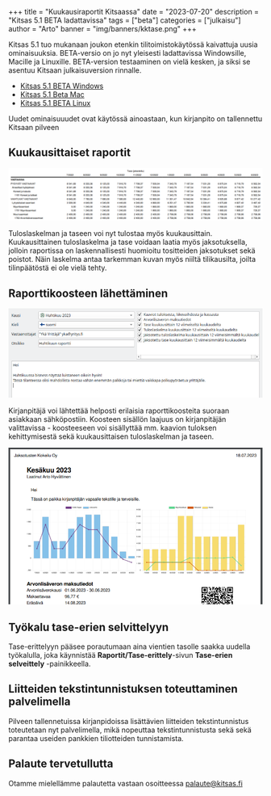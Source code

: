 +++
title = "Kuukausiraportit Kitsaassa"
date = "2023-07-20"
description = "Kitsas 5.1 BETA ladattavissa"
tags = ["beta"]
categories = ["julkaisu"]
author = "Arto"
banner = "img/banners/kktase.png"
+++

Kitsas 5.1 tuo mukanaan joukon etenkin tilitoimistokäytössä kaivattuja uusia ominaisuuksia. BETA-versio on jo nyt yleisesti ladattavissa Windowsille, Macille ja Linuxille. BETA-version testaaminen on vielä kesken, ja siksi se asentuu Kitsaan julkaisuversion rinnalle.

- [Kitsas 5.1 BETA Windows](https://github.com/artoh/kitupiikki/releases/download/v5.1-beta/kitsas-5.1-beta-asennus.exe)
- [Kitsas 5.1 Beta Mac](https://github.com/petriaarnio/kitupiikki/releases/download/mac-v5.1-beta/Kitsas-5.1-beta.dmg)
- [Kitsas 5.1 BETA Linux](https://github.com/artoh/kitupiikki/releases/download/v5.1-beta/Kitsas-5.1-beta-x86_64.AppImage)

Uudet ominaisuuudet ovat käytössä ainoastaan, kun kirjanpito on tallennettu Kitsaan pilveen

## Kuukausittaiset raportit

<img src="/img/fi/raportit/kausitase.png" class="img-responsive"/>

Tuloslaskelman ja taseen voi nyt tulostaa myös kuukausittain.
Kuukausittainen tuloslaskelma ja tase voidaan laatia myös jaksotuksella, jolloin raportissa on laskennallisesti huomioitu tositteiden jaksotukset sekä poistot. Näin laskelma antaa tarkemman kuvan myös niiltä tilikausilta, joilta tilinpäätöstä ei ole vielä tehty.

## Raporttikoosteen lähettäminen

<img src="/img/screenshots/raporttikooste.png" class="img-responsive"/>

Kirjanpitäjä voi lähtettää helposti erilaisia raporttikoosteita suoraan asiakkaan sähköpostiin. Koosteen sisällön laajuus on kirjanpitäjän valittavissa - koosteeseen voi sisällyttää mm. kaavion tuloksen kehittymisestä sekä kuukausittaisen tuloslaskelman ja taseen.

<img src="/img/fi/raportit/koostemalli.png" class="img-responsive"/>

## Työkalu tase-erien selvittelyyn

Tase-erittelyyn pääsee porautumaan aina vientien tasolle saakka uudella työkalulla, joka käynnistää **Raportit/Tase-erittely**-sivun **Tase-erien selveittely** -painikkeella.

## Liitteiden tekstintunnistuksen toteuttaminen palvelimella

Pilveen tallennetuissa kirjanpidoissa lisättävien liitteiden tekstintunnistus toteutetaan nyt palvelimella, mikä nopeuttaa tekstintunnistusta sekä sekä parantaa useiden pankkien tiliotteiden tunnistamista.

## Palaute tervetullutta

Otamme mielellämme palautetta vastaan osoitteessa palaute@kitsas.fi

